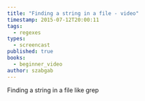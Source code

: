 ```yaml
---
title: "Finding a string in a file - video"
timestamp: 2015-07-12T20:00:11
tags:
  - regexes
types:
  - screencast
published: true
books:
  - beginner_video
author: szabgab
---
```



Finding a string in a file like grep


<slidecast file="beginner-perl/finding-a-string-in-a-file" youtube="dzRfOvM-Ujk" />
